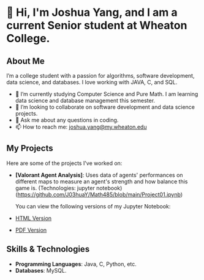 # 👋 Hi, I'm Joshua Yang, and I am a current Senior student at Wheaton College.  

## About Me
I’m a college student with a passion for algorithms, software development, data science, and databases. I love working with JAVA, C, and SQL. 

- 🌱 I’m currently studying Computer Science and Pure Math. I am learning data science and database management this semester.
- 👯 I’m looking to collaborate on software development and data science projects.
- 💬 Ask me about any questions in coding.
- 📫 How to reach me: joshua.yang@my.wheaton.edu

## My Projects
Here are some of the projects I've worked on:
- **[Valorant Agent Analysis]**: Uses data of agents' performances on different maps to measure an agent's strength and how balance this game is. (Technologies: jupyter notebook)  
  (https://github.com/J03huaY/Math485/blob/main/Project01.ipynb)

  You can view the following versions of my Jupyter Notebook:

- [HTML Version](https://github.com/J03huaY/Math485/blob/main/Project01.html)
- [PDF Version](https://github.com/J03huaY/Math485/blob/main/Project01.pdf)
  

## Skills & Technologies
- **Programming Languages**: Java, C, Python, etc.
- **Databases**: MySQL.

